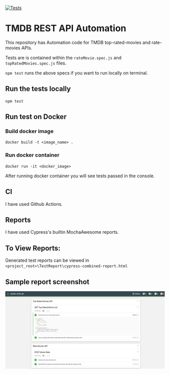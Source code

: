 [![Tests](https://github.com/Jyotsna59/bynder_tmdb_api/actions/workflows/main.yml/badge.svg?event=push)](https://github.com/Jyotsna59/bynder_tmdb_api/actions/workflows/main.yml)

# TMDB REST API Automation

This repository has Automation code for TMDB top-rated-movies and rate-movies APIs.

Tests are is contained within the `rateMovie.spec.js` and `topRatedMovies.spec.js` files.

`npm test` runs the above specs if you want to run locally on terminal.

## Run the tests locally
    npm test

## Run test on Docker

### Build docker image
    docker build -t <image_name> .

### Run docker container
    docker run -it <docker_image>

After running docker container you will see tests passed in the console.

## CI
I have used Github Actions.

## Reports
I have used Cypress's builtin MochaAwesome reports.

## To View Reports:
Generated test reports can be viewed in `<project_root>\TestReport\cypress-combined-report.html`

## Sample report screenshot

![Report Image](.\report_image.JPG?raw=true "Test Report")